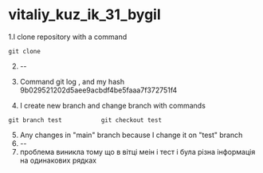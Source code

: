 # vitaliy_kuz_ik_31_bygil
 1.I clone repository with a  command 
 ```
 git clone
 ```
 2. --
 3. Command git log , and my hash 9b029521202d5aee9acbdf4be5faaa7f372751f4

 4. I create new branch and change branch with commands
```
git branch test           git checkout test
```
 5. Any changes in "main" branch because I change it on "test" branch
 6. --
 7. проблема виникла тому що   в вітці меін і тест і була різна інформація на одинакових рядках